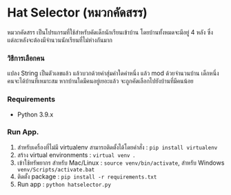 # Hat Selector (หมวกคัดสรร)
หมวกคัดสรร เป็นโปรแกรมที่ใช้สำหรับคัดเด็กนักเรียนเข้าบ้าน โดยบ้านทั้งหมดจะมีอยู่ 4 หลัง ซึ่งแต่ละหลังจะต้องมีจำนวนนักเรียนที่ไม่ห่างกันมาก

### วิธีการเลือกคน
แปลง String เป็นตัวเลขแล้ว แล้วบวกด้วยค่าสุ่มค่าใดค่าหนึ่ง แล้ว mod ด้วยจำนวนบ้าน
เด็กหนึ่งคนจะได้บ้านที่เหมาะสม หากบ้านใดมีคนอยู่เยอะแล้ว จะถูกคัดเลือกไปยังบ้านที่มีคนน้อย




### Requirements 
<ul>
 <li>Python 3.9.x</li>
</ul>

### Run App.
<ol>
 <li>สำหรับเครื่องที่ไม่มี virtualenv สามารถติดตั้งได้โดยคำสั่ง : <code>pip install virtualenv </code> </li>
<li> สร้าง virtual environments : <code>virtual venv </code>.</li>  
<li> เข้าใช้ทรัพยากร สำหรับ Mac/Linux : <code>source venv/bin/activate</code>, สำหรับ Windows <code> venv/Scripts/activate.bat </code></li>
<li> ติดตั้ง package : <code>pip install -r requirements.txt</code></li>
<li> Run app : <code>python hatselector.py</code></li>
</ol>
